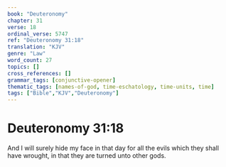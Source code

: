 ```yaml
---
book: "Deuteronomy"
chapter: 31
verse: 18
ordinal_verse: 5747
ref: "Deuteronomy 31:18"
translation: "KJV"
genre: "Law"
word_count: 27
topics: []
cross_references: []
grammar_tags: [conjunctive-opener]
thematic_tags: [names-of-god, time-eschatology, time-units, time]
tags: ["Bible","KJV","Deuteronomy"]
---
```


# Deuteronomy 31:18

And I will surely hide my face in that day for all the evils which they shall have wrought, in that they are turned unto other gods.
